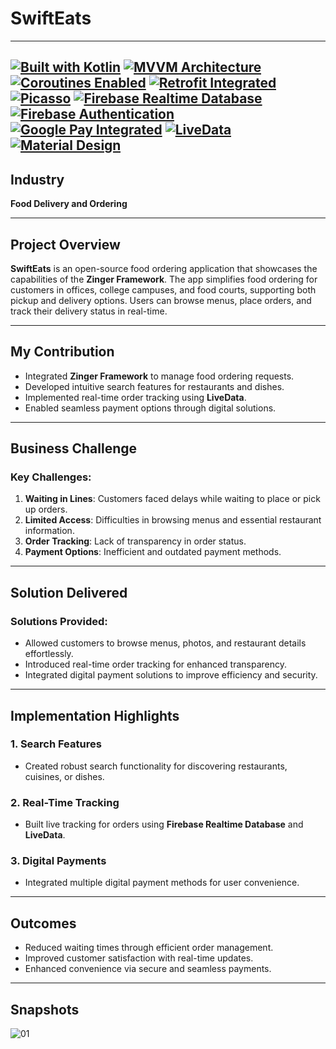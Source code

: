 # SwiftEats
---

[![Built with Kotlin](https://img.shields.io/badge/Powered%20by-Kotlin-orange)](https://kotlinlang.org/) [![MVVM Architecture](https://img.shields.io/badge/MVVM-Architecture-brightgreen)](#) [![Coroutines Enabled](https://img.shields.io/badge/Coroutines-Enabled-blue)](#) [![Retrofit Integrated](https://img.shields.io/badge/Retrofit-Integrated-green)](https://square.github.io/retrofit/) [![Picasso](https://img.shields.io/badge/Image%20Loader-Picasso-yellow)](https://square.github.io/picasso/) [![Firebase Realtime Database](https://img.shields.io/badge/Firebase-Realtime%20Database-blue)](https://firebase.google.com/products/realtime-database/) [![Firebase Authentication](https://img.shields.io/badge/Firebase-Authentication-red)](https://firebase.google.com/products/auth/) [![Google Pay Integrated](https://img.shields.io/badge/Google%20Pay-Enabled-brightgreen)](#) [![LiveData](https://img.shields.io/badge/LiveData-Used-orange)](https://developer.android.com/topic/libraries/architecture/livedata) [![Material Design](https://img.shields.io/badge/Material-Design-blue)](https://material.io/design/) 
---

## Industry  
**Food Delivery and Ordering**

---

## Project Overview  
**SwiftEats** is an open-source food ordering application that showcases the capabilities of the **Zinger Framework**. The app simplifies food ordering for customers in offices, college campuses, and food courts, supporting both pickup and delivery options. Users can browse menus, place orders, and track their delivery status in real-time.

---

## My Contribution  
- Integrated **Zinger Framework** to manage food ordering requests.  
- Developed intuitive search features for restaurants and dishes.  
- Implemented real-time order tracking using **LiveData**.  
- Enabled seamless payment options through digital solutions.  

---

## Business Challenge  
### Key Challenges:  
1. **Waiting in Lines**: Customers faced delays while waiting to place or pick up orders.  
2. **Limited Access**: Difficulties in browsing menus and essential restaurant information.  
3. **Order Tracking**: Lack of transparency in order status.  
4. **Payment Options**: Inefficient and outdated payment methods.  

---

## Solution Delivered  
### Solutions Provided:  
- Allowed customers to browse menus, photos, and restaurant details effortlessly.  
- Introduced real-time order tracking for enhanced transparency.  
- Integrated digital payment solutions to improve efficiency and security.  

---

## Implementation Highlights  

### 1. Search Features  
- Created robust search functionality for discovering restaurants, cuisines, or dishes.  

### 2. Real-Time Tracking  
- Built live tracking for orders using **Firebase Realtime Database** and **LiveData**.  

### 3. Digital Payments  
- Integrated multiple digital payment methods for user convenience.  

---

## Outcomes  
- Reduced waiting times through efficient order management.  
- Improved customer satisfaction with real-time updates.  
- Enhanced convenience via secure and seamless payments.  

---

## Snapshots  
![01](https://github.com/user-attachments/assets/85b3ceb9-d8d2-46da-bdfc-53d7f8f76713)



